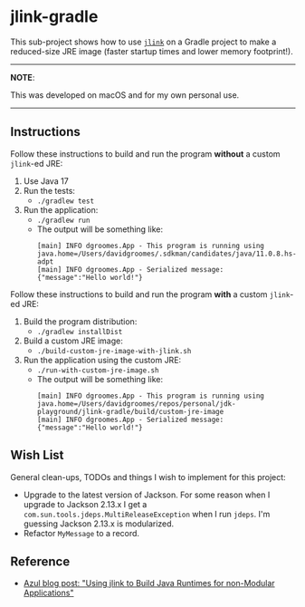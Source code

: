# jlink-gradle

This sub-project shows how to use [`jlink`](https://openjdk.java.net/jeps/282) on a Gradle project to make a reduced-size JRE image (faster startup times and lower memory footprint!).

---
**NOTE**:

This was developed on macOS and for my own personal use.

---

## Instructions

Follow these instructions to build and run the program **without** a custom `jlink`-ed JRE:

1. Use Java 17
1. Run the tests:
   * `./gradlew test`
1. Run the application:
   * `./gradlew run`
   * The output will be something like:
     ```
     [main] INFO dgroomes.App - This program is running using java.home=/Users/davidgroomes/.sdkman/candidates/java/11.0.8.hs-adpt
     [main] INFO dgroomes.App - Serialized message: {"message":"Hello world!"}
     ```

Follow these instructions to build and run the program **with** a custom `jlink`-ed JRE:

1. Build the program distribution:
   * `./gradlew installDist`
1. Build a custom JRE image:
   * `./build-custom-jre-image-with-jlink.sh`
1. Run the application using the custom JRE:
   * `./run-with-custom-jre-image.sh`
   * The output will be something like:
     ```
     [main] INFO dgroomes.App - This program is running using java.home=/Users/davidgroomes/repos/personal/jdk-playground/jlink-gradle/build/custom-jre-image
     [main] INFO dgroomes.App - Serialized message: {"message":"Hello world!"}
     ```

## Wish List

General clean-ups, TODOs and things I wish to implement for this project:

* Upgrade to the latest version of Jackson. For some reason when I upgrade to Jackson 2.13.x I get a `com.sun.tools.jdeps.MultiReleaseException`
  when I run `jdeps`. I'm guessing Jackson 2.13.x is modularized.
* Refactor `MyMessage` to a record.

## Reference

* [Azul blog post: "Using jlink to Build Java Runtimes for non-Modular Applications"](https://medium.com/azulsystems/using-jlink-to-build-java-runtimes-for-non-modular-applications-9568c5e70ef4)

